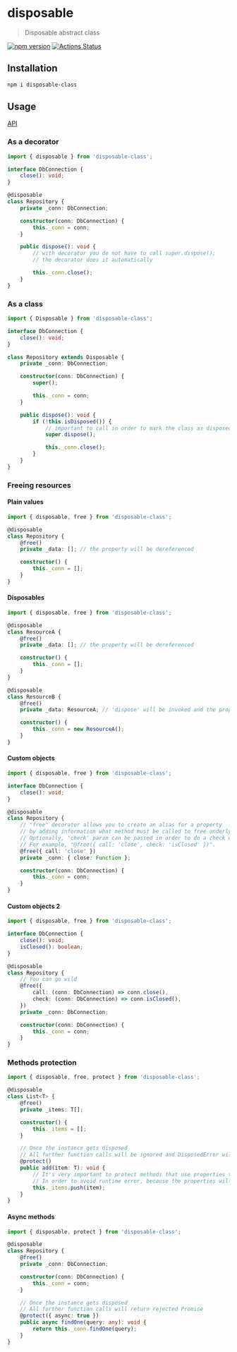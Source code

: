 # disposable

> Disposable abstract class

[![npm version](https://badge.fury.io/js/disposable-class.svg)](https://www.npmjs.com/package/disposable-class)
[![Actions Status](https://github.com/ziflex/disposable/workflows/Node%20CI/badge.svg)](https://github.com/ziflex/disposable/workflows/Node%20CI/badge.svg)

## Installation

```bash
npm i disposable-class
```

## Usage

[API](https://ziflex.github.io/disposable/)

### As a decorator

```typescript
import { disposable } from 'disposable-class';

interface DbConnection {
    close(): void;
}

@disposable
class Repository {
    private _conn: DbConnection;

    constructor(conn: DbConnection) {
        this._conn = conn;
    }

    public dispose(): void {
        // with decorator you do not have to call super.dispose();
        // the decorator does it automatically

        this._conn.close();
    }
}
```

### As a class

```typescript
import { Disposable } from 'disposable-class';

interface DbConnection {
    close(): void;
}

class Repository extends Disposable {
    private _conn: DbConnection;

    constructor(conn: DbConnection) {
        super();

        this._conn = conn;
    }

    public dispose(): void {
        if (!this.isDisposed()) {
            // important to call in order to mark the class as disposed
            super.dispose();

            this._conn.close();
        }
    }
}
```

### Freeing resources

#### Plain values

```typescript
import { disposable, free } from 'disposable-class';

@disposable
class Repository {
    @free()
    private _data: []; // the property will be dereferenced

    constructor() {
        this._conn = [];
    }
}
```

#### Disposables

```typescript
import { disposable, free } from 'disposable-class';

@disposable
class ResourceA {
    @free()
    private _data: []; // the property will be dereferenced

    constructor() {
        this._conn = [];
    }
}

@disposable
class ResourceB {
    @free()
    private _data: ResourceA; // 'dispose' will be invoked and the property will be dereferenced

    constructor() {
        this._conn = new ResourceA();
    }
}
```

#### Custom objects

```typescript
import { disposable, free } from 'disposable-class';

interface DbConnection {
    close(): void;
}

@disposable
class Repository {
    // "free" decorator allows you to create an alias for a property
    // by adding information what method must be called to free underlying resource.
    // Optionally, 'check' param can be passed in order to do a check whether the resource needs to be freed.
    // For example, "@free({ call: 'close', check: 'isClosed' })".
    @free({ call: 'close' })
    private _conn: { close: Function };

    constructor(conn: DbConnection) {
        this._conn = conn;
    }
}
```

#### Custom objects 2

```typescript
import { disposable, free } from 'disposable-class';

interface DbConnection {
    close(): void;
    isClosed(): boolean;
}

@disposable
class Repository {
    // You can go wild
    @free({
        call: (conn: DbConnection) => conn.close(),
        check: (conn: DbConnection) => conn.isClosed(),
    })
    private _conn: DbConnection;

    constructor(conn: DbConnection) {
        this._conn = conn;
    }
}
```

### Methods protection

```typescript
import { disposable, free, protect } from 'disposable-class';

@disposable
class List<T> {
    @free()
    private _items: T[];

    constructor() {
        this._items = [];
    }

    // Onсe the instance gets disposed
    // All further function calls will be ignored and DisposedError will be thrown
    @protect()
    public add(item: T): void {
        // It's very important to protect methods that use properties that marked as freeable
        // In order to avoid runtime error, because the properties will be derefferenced
        this._items.push(item);
    }
}
```

#### Async methods

```typescript
import { disposable, protect } from 'disposable-class';

@disposable
class Repository {
    @free()
    private _conn: DbConnection;

    constructor(conn: DbConnection) {
        this._conn = conn;
    }

    // Once the instance gets disposed
    // All further function calls will return rejected Promise
    @protect({ async: true })
    public async findOne(query: any): void {
        return this._conn.findOne(query);
    }
}
```
